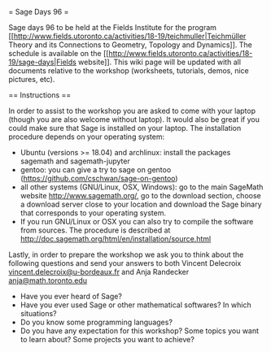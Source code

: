 = Sage Days 96 =

Sage days 96 to be held at the Fields Institute for the program [[http://www.fields.utoronto.ca/activities/18-19/teichmuller|Teichmüller Theory and its Connections to Geometry, Topology and Dynamics]]. The schedule is available on the [[http://www.fields.utoronto.ca/activities/18-19/sage-days|Fields website]]. This wiki page will be updated with all documents relative to the workshop (worksheets, tutorials, demos, nice pictures, etc).

== Instructions ==

In order to assist to the workshop you are asked to come with your laptop (though you are also welcome without laptop). It would also be great if you could make sure that Sage is installed on your laptop. The installation procedure depends on your operating system:

 * Ubuntu (versions >= 18.04) and archlinux: install the packages sagemath and sagemath-jupyter
 * gentoo: you can give a try to sage on gentoo (https://github.com/cschwan/sage-on-gentoo)
 * all other systems (GNU/Linux, OSX, Windows): go to the main SageMath website http://www.sagemath.org/, go to the download section, choose a download server close to your location and download the Sage binary that corresponds to your operating system.
 * If you run GNU/Linux or OSX you can also try to compile the software from sources. The procedure is described at http://doc.sagemath.org/html/en/installation/source.html

Lastly, in order to prepare the workshop we ask you to think about the following questions and send your answers to both Vincent Delecroix <vincent.delecroix@u-bordeaux.fr> and Anja Randecker <anja@math.toronto.edu>

 * Have you ever heard of Sage?
 * Have you ever used Sage or other mathematical softwares? In which situations?
 * Do you know some programming languages?
 * Do you have any expectation for this workshop? Some topics you want to learn about? Some projects you want to achieve? 
